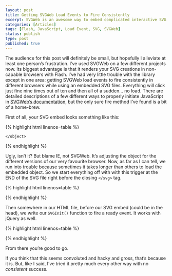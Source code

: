 ```yaml
---
layout: post
title: Getting SVGWeb Load Events to Fire Consistently
excerpt: SVGWeb is an awesome way to embed complicated interactive SVG elements into your web site. But if it’s not initialized properly you could end up with a big fat error instead.
categories: [Articles]
tags: [Flash, JavaScript, Load Event, SVG, SVGWeb]
status: publish
type: post
published: true
---
```

<span data-typography="T">The audience for this post</span> will definitely be small, but hopefully I alleviate at least one person’s frustration. I’ve used SVGWeb on a few different projects now. Its biggest advantage is that it renders your SVG creations in non-capable browsers with Flash. I’ve had very little trouble with the library except in one area: getting SVGWeb load events to fire consistently in different browsers while using an embedded SVG files. Everything will click just fine nine times out of ten and then all of a sudden... no load.<!--more--> There are detailed descriptions of a few different ways to properly initiate JavaScript in [SVGWeb’s documentation](http://svgweb.googlecode.com/svn/trunk/docs/UserManual.html), but the only sure fire method I’ve found is a bit of a home-brew.

First of all, your SVG embed looks something like this:

{% highlight html linenos=table %}
<!--[if !IE]>-->
  <object data="example.svg" type="image/svg xml"
      width="1250" height="750" id="mySVGObject"> 
<!--<![endif]-->
<!--[if lt IE 9]>
  <object src="example.svg" classid="image/svg xml"
      width="1250" height="750" id="mySVGObject">
<![endif]-->
<!--[if gte IE 9]>
  <object data="scimitar.svg" type="image/svg xml"
      width="1250" height="750" id="mySVGObject">
<![endif]-->
    </object>
{% endhighlight %}

Ugly, isn’t it? But blame IE, not SVGWeb. It’s adjusting the object for the different versions of our very favourite browser. Now, as far as I can tell, we run into trouble because sometimes it takes longer than others to load the embedded object. So we start everything off with with this trigger at the END of the SVG file right before the closing `</svg>` tag.

{% highlight html linenos=table %}
<script type="text/javascript"><![CDATA[
  window.parent.SVGInit();
]]></script>
{% endhighlight %}

Then somewhere in our HTML file, before our SVG embed (could be in the head), we write our `SVGInit()` function to fire a ready event. It works with jQuery as well.

{% highlight html linenos=table %}
<script>
  function SVGInit() {
    $(document).ready(function(){
      // SVG is loaded and ready.
    }
  }
</script>
{% endhighlight %}

From there you’re good to go.

If you think that this seems convoluted and hacky and gross, that’s because it is. But, like I said, I’ve tried it pretty much every other way with no *consistent* success.
